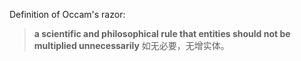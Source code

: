 
Definition of Occam's razor:
> **a scientific and philosophical rule that entities should not be multiplied unnecessarily**
> 如无必要，无增实体。

